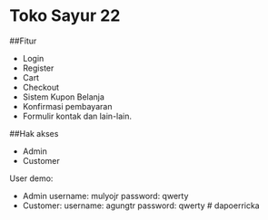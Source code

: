 # Toko Sayur 22



##Fitur
- Login
- Register
- Cart
- Checkout
- Sistem Kupon Belanja
- Konfirmasi pembayaran
- Formulir kontak
dan lain-lain.

##Hak akses
- Admin
- Customer

User demo:
- Admin
username: mulyojr
password: qwerty
- Customer:
username: agungtr
password: qwerty
#   d a p o e r r i c k a  
 